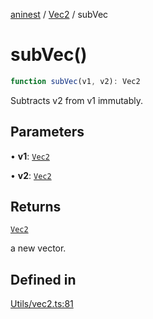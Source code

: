[aninest](../../index.md) / [Vec2](../index.md) / subVec

# subVec()

```ts
function subVec(v1, v2): Vec2
```

Subtracts v2 from v1 immutably.

## Parameters

• **v1**: [`Vec2`](../type-aliases/Vec2.md)

• **v2**: [`Vec2`](../type-aliases/Vec2.md)

## Returns

[`Vec2`](../type-aliases/Vec2.md)

a new vector.

## Defined in

[Utils/vec2.ts:81](https://github.com/zphrs/aninest/blob/4def9b51a0eda7ca5b3d63922b6674c9f9434175/core/src/Utils/vec2.ts#L81)
